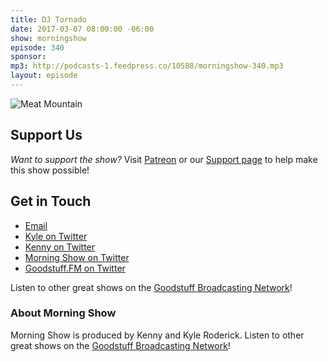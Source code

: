 ```yaml
---
title: DJ Tornado
date: 2017-03-07 08:00:00 -06:00
show: morningshow
episode: 340
sponsor: 
mp3: http://podcasts-1.feedpress.co/10588/morningshow-340.mp3
layout: episode
---
```


![Meat Mountain](http://cds.arbys.com/images/menu/1024x557_MeatMountain_silo_tan.jpg)

## Support Us
*Want to support the show?* Visit [Patreon](http://patreon.com/morningshow) or our [Support page](http://goodstuff.fm/support) to help make this show possible!

## Get in Touch
* [Email](mailto:kyle@goodstuff.fm)
* [Kyle on Twitter](http://twitter.com/dogburps)
* [Kenny on Twitter](http://twitter.com/pizzarobotics)
* [Morning Show on Twitter](http://twitter.com/morningshowam)
* [Goodstuff.FM on Twitter](http://twitter.com/goodstufffm)

Listen to other great shows on the [Goodstuff Broadcasting Network](http://goodstuff.fm/broadcasts)!

### About Morning Show
Morning Show is produced by Kenny and Kyle Roderick. Listen to other great shows on the [Goodstuff Broadcasting Network](http://goodstuff.fm/)!